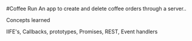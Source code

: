 #Coffee Run
An app to create and delete coffee orders through a server..

Concepts learned 

IIFE's,
Callbacks,
prototypes,
Promises,
REST,
Event handlers
